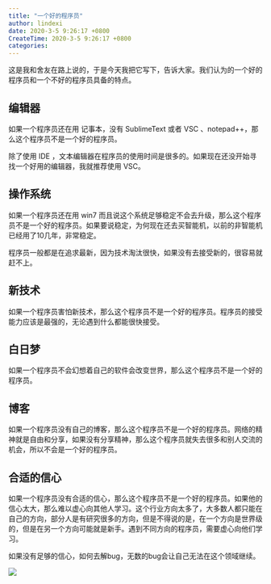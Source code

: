 ```yaml
---
title: "一个好的程序员"
author: lindexi
date: 2020-3-5 9:26:17 +0800
CreateTime: 2020-3-5 9:26:17 +0800
categories: 
---
```


这是我和舍友在路上说的，于是今天我把它写下，告诉大家。我们认为的一个好的程序员和一个不好的程序员具备的特点。

<!--more-->



<div id="toc"></div>

## 编辑器

如果一个程序员还在用 记事本，没有 SublimeText 或者 VSC 、notepad++，那么这个程序员不是一个好的程序员。

除了使用 IDE ，文本编辑器在程序员的使用时间是很多的。如果现在还没开始寻找一个好用的编辑器，我就推荐使用 VSC。

## 操作系统

如果一个程序员还在用 win7 而且说这个系统足够稳定不会去升级，那么这个程序员不是一个好的程序员。如果要说稳定，为何现在还去买智能机，以前的非智能机已经用了10几年，非常稳定。

程序员一般都是在追求最新，因为技术淘汰很快，如果没有去接受新的，很容易就赶不上。

## 新技术

如果一个程序员害怕新技术，那么这个程序员不是一个好的程序员。程序员的接受能力应该是最强的，无论遇到什么都能很快接受。

## 白日梦

如果一个程序员不会幻想着自己的软件会改变世界，那么这个程序员不是一个好的程序员。

## 博客

如果一个程序员没有自己的博客，那么这个程序员不是一个好的程序员。网络的精神就是自由和分享，如果没有分享精神，那么这个程序员就失去很多和别人交流的机会，所以不会是一个好的程序员。

## 合适的信心

如果一个程序员没有合适的信心，那么这个程序员不是一个好的程序员。如果他的信心太大，那么难以虚心向其他人学习。这个行业方向太多了，大多数人都只能在自己的方向，部分人是有研究很多的方向，但是不得说的是，在一个方向是世界级的，但是在另一个方向可能就是新手。遇到不同方向的程序员，需要虚心向他们学习。

如果没有足够的信心，如何去解bug，无数的bug会让自己无法在这个领域继续。

![](http://image.acmx.xyz/34fdad35-5dfe-a75b-2b4b-8c5e313038e2%2F2018228135125.jpg)

